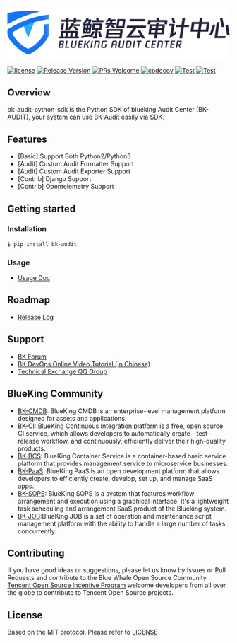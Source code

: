 ![logo.png](assests/logo.png)

[![license](https://img.shields.io/badge/license-MIT-brightgreen.svg?style=flat)](https://github.com/TencentBlueKing/bk-audit-python-sdk/blob/master/LICENSE.txt)
[![Release Version](https://img.shields.io/badge/release-1.0.7-brightgreen.svg)](https://github.com/TencentBlueKing/bk-audit-python-sdk/releases)
[![PRs Welcome](https://img.shields.io/badge/PRs-welcome-brightgreen.svg)](https://github.com/TencentBlueKing/bk-audit-python-sdk/pulls)
[![codecov](https://codecov.io/github/TencentBlueKing/bk-audit-python-sdk/branch/master/graph/badge.svg?token=CUG20ZMOVQ)](https://codecov.io/github/TencentBlueKing/bk-audit-python-sdk)
[![Test](https://github.com/TencentBlueKing/bk-audit-python-sdk/actions/workflows/unittest_py3.yml/badge.svg)](https://github.com/TencentBlueKing/bk-audit-python-sdk/actions/workflows/unittest_py3.yml)
[![Test](https://github.com/TencentBlueKing/bk-audit-python-sdk/actions/workflows/unittest_py2.yml/badge.svg)](https://github.com/TencentBlueKing/bk-audit-python-sdk/actions/workflows/unittest_py2.yml)

## Overview

bk-audit-python-sdk is the Python SDK of blueking Audit Center (BK-AUDIT), your system can use BK-Audit easily via SDK.

## Features

- [Basic] Support Both Python2/Python3
- [Audit] Custom Audit Formatter Support
- [Audit] Custom Audit Exporter Support
- [Contrib] Django Support
- [Contrib] Opentelemetry Support

## Getting started

### Installation

```bash
$ pip install bk-audit
```

### Usage

- [Usage Doc](docs/usage.md)

## Roadmap

- [Release Log](release.md)

## Support

- [BK Forum](https://bk.tencent.com/s-mart/community)
- [BK DevOps Online Video Tutorial (In Chinese)](https://bk.tencent.com/s-mart/video/)
- [Technical Exchange QQ Group](https://jq.qq.com/?_wv=1027&k=5zk8F7G)

## BlueKing Community

- [BK-CMDB](https://github.com/Tencent/bk-cmdb): BlueKing CMDB is an enterprise-level management platform designed for assets and applications.
- [BK-CI](https://github.com/Tencent/bk-ci): BlueKing Continuous Integration platform is a free, open source CI service, which allows developers to automatically create - test - release workflow, and continuously, efficiently deliver their high-quality products.
- [BK-BCS](https://github.com/Tencent/bk-bcs): BlueKing Container Service is a container-based basic service platform that provides management service to microservice businesses.
- [BK-PaaS](https://github.com/Tencent/bk-paas): BlueKing PaaS is an open development platform that allows developers to efficiently create, develop, set up, and manage SaaS apps.
- [BK-SOPS](https://github.com/Tencent/bk-sops): BlueKing SOPS is a system that features workflow arrangement and execution using a graphical interface. It's a lightweight task scheduling and arrangement SaaS product of the Blueking system.
- [BK-JOB](https://github.com/Tencent/bk-job):BlueKing JOB is a set of operation and maintenance script management platform with the ability to handle a large number of tasks concurrently.


## Contributing

If you have good ideas or suggestions, please let us know by Issues or Pull Requests and contribute to the Blue Whale Open Source Community.      
[Tencent Open Source Incentive Program](https://opensource.tencent.com/contribution) welcome developers from all over the globe to contribute to Tencent Open Source projects.

## License

Based on the MIT protocol. Please refer to [LICENSE](LICENSE.txt)
